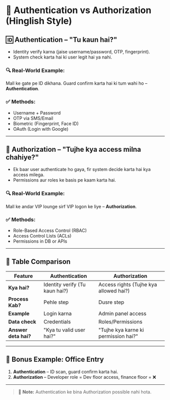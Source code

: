 # 🔐 Authentication vs Authorization (Hinglish Style)

## 🆔 Authentication – "Tu kaun hai?"
- Identity verify karna (jaise username/password, OTP, fingerprint).
- System check karta hai ki user legit hai ya nahi.

### 🔍 Real-World Example:
Mall ke gate pe ID dikhana. Guard confirm karta hai ki tum wahi ho – **Authentication**.

### ✅ Methods:
- Username + Password
- OTP via SMS/Email
- Biometric (Fingerprint, Face ID)
- OAuth (Login with Google)

---

## 🛂 Authorization – "Tujhe kya access milna chahiye?"
- Ek baar user authenticate ho gaya, fir system decide karta hai kya access milega.
- Permissions aur roles ke basis pe kaam karta hai.

### 🔍 Real-World Example:
Mall ke andar VIP lounge sirf VIP logon ke liye – **Authorization**.

### ✅ Methods:
- Role-Based Access Control (RBAC)
- Access Control Lists (ACLs)
- Permissions in DB or APIs

---

## 📝 Table Comparison

| Feature              | Authentication                  | Authorization                          |
|----------------------|----------------------------------|------------------------------------------|
| **Kya hai?**         | Identity verify (Tu kaun hai?)  | Access rights (Tujhe kya allowed hai?)  |
| **Process Kab?**     | Pehle step                      | Dusre step                              |
| **Example**          | Login karna                     | Admin panel access                      |
| **Data check**       | Credentials                     | Roles/Permissions                       |
| **Answer deta hai?** | "Kya tu valid user hai?"        | "Tujhe kya karne ki permission hai?"    |

---

## 🏢 Bonus Example: Office Entry

1. **Authentication** – ID scan, guard confirm karta hai.
2. **Authorization** – Developer role = Dev floor access, finance floor = ❌

---

> 🔁 **Note:** Authentication ke bina Authorization possible nahi hota.
